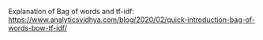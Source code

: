 Explanation of Bag of words and tf-idf:
https://www.analyticsvidhya.com/blog/2020/02/quick-introduction-bag-of-words-bow-tf-idf/
